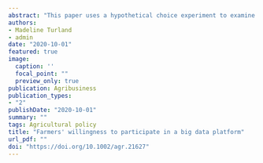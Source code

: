 ```yaml
---
abstract: "This paper uses a hypothetical choice experiment to examine farmers' willingness to share their farm data with a big data platform. We found that, on average, 36% of farmers are willing to join such a platform. Participation is affected by the characteristics of both the platform and the farmer. The organization operating the big data platform is particularly important: farmers are most willing to share their data with university researchers and least willing to share their data with government. Not surprisingly, farmers with strong privacy preferences are less likely to join a big data platform. However, we found that relatively small financial and nonfinancial benefits significantly increased participation, even among farmers who stated strong privacy preferences."
authors:
- Madeline Turland
- admin
date: "2020-10-01"
featured: true
image:
  caption: ''
  focal_point: ""
  preview_only: true
publication: Agribusiness
publication_types:
- "2"
publishDate: "2020-10-01"
summary: ""
tags: Agricultural policy
title: "Farmers' willingness to participate in a big data platform"
url_pdf: ""
doi: "https://doi.org/10.1002/agr.21627"
---
```


